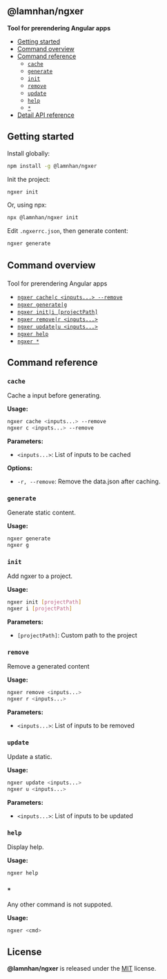 <section id="head" data-note="AUTO-GENERATED CONTENT, DO NOT EDIT DIRECTLY!">

# @lamnhan/ngxer

**Tool for prerendering Angular apps**

</section>

<section id="tocx" data-note="AUTO-GENERATED CONTENT, DO NOT EDIT DIRECTLY!">

- [Getting started](#getting-started)
- [Command overview](#cli-command-overview)
- [Command reference](#cli-command-reference)
  - [`cache`](#command-cache)
  - [`generate`](#command-generate)
  - [`init`](#command-init)
  - [`remove`](#command-remove)
  - [`update`](#command-update)
  - [`help`](#command-help)
  - [`*`](#command-*)
- [Detail API reference](https://ngxer.lamnhan.com)


</section>

<section id="getting-started">

## Getting started

Install globally:

```sh
npm install -g @lamnhan/ngxer
```

Init the project:

```sh
ngxer init
```

Or, using npx:

```sh
npx @lamnhan/ngxer init
```

Edit `.ngxerrc.json`, then generate content:

```sh
ngxer generate
```

</section>

<section id="cli" data-note="AUTO-GENERATED CONTENT, DO NOT EDIT DIRECTLY!">

<h2><a name="cli-command-overview"><p>Command overview</p>
</a></h2>

Tool for prerendering Angular apps

- [`ngxer cache|c <inputs...> --remove`](#command-cache)
- [`ngxer generate|g`](#command-generate)
- [`ngxer init|i [projectPath]`](#command-init)
- [`ngxer remove|r <inputs...>`](#command-remove)
- [`ngxer update|u <inputs...>`](#command-update)
- [`ngxer help`](#command-help)
- [`ngxer *`](#command-*)

<h2><a name="cli-command-reference"><p>Command reference</p>
</a></h2>

<h3><a name="command-cache"><p><code>cache</code></p>
</a></h3>

Cache a input before generating.

**Usage:**

```sh
ngxer cache <inputs...> --remove
ngxer c <inputs...> --remove
```

**Parameters:**

- `<inputs...>`: List of inputs to be cached

**Options:**

- `-r, --remove`: Remove the data.json after caching.

<h3><a name="command-generate"><p><code>generate</code></p>
</a></h3>

Generate static content.

**Usage:**

```sh
ngxer generate
ngxer g
```

<h3><a name="command-init"><p><code>init</code></p>
</a></h3>

Add ngxer to a project.

**Usage:**

```sh
ngxer init [projectPath]
ngxer i [projectPath]
```

**Parameters:**

- `[projectPath]`: Custom path to the project

<h3><a name="command-remove"><p><code>remove</code></p>
</a></h3>

Remove a generated content

**Usage:**

```sh
ngxer remove <inputs...>
ngxer r <inputs...>
```

**Parameters:**

- `<inputs...>`: List of inputs to be removed

<h3><a name="command-update"><p><code>update</code></p>
</a></h3>

Update a static.

**Usage:**

```sh
ngxer update <inputs...>
ngxer u <inputs...>
```

**Parameters:**

- `<inputs...>`: List of inputs to be updated

<h3><a name="command-help"><p><code>help</code></p>
</a></h3>

Display help.

**Usage:**

```sh
ngxer help
```

<h3><a name="command-*"><p><code>*</code></p>
</a></h3>

Any other command is not suppoted.

**Usage:**

```sh
ngxer <cmd>
```

</section>

<section id="license" data-note="AUTO-GENERATED CONTENT, DO NOT EDIT DIRECTLY!">

## License

**@lamnhan/ngxer** is released under the [MIT](https://github.com/lamnhan/ngxer/blob/master/LICENSE) license.

</section>
